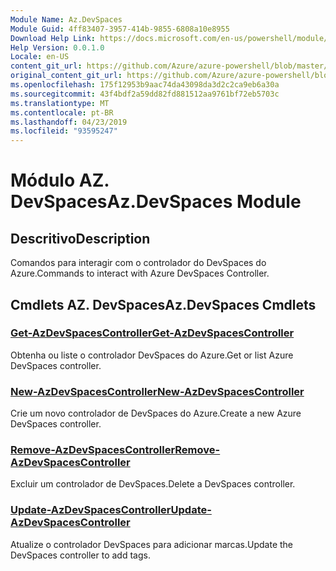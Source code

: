 ```yaml
---
Module Name: Az.DevSpaces
Module Guid: 4ff83407-3957-414b-9855-6808a10e8955
Download Help Link: https://docs.microsoft.com/en-us/powershell/module/az.devspaces
Help Version: 0.0.1.0
Locale: en-US
content_git_url: https://github.com/Azure/azure-powershell/blob/master/src/DevSpaces/DevSpaces/help/Az.DevSpaces.md
original_content_git_url: https://github.com/Azure/azure-powershell/blob/master/src/DevSpaces/DevSpaces/help/Az.DevSpaces.md
ms.openlocfilehash: 175f12953b9aac74da43098da3d2c2ca9eb6a30a
ms.sourcegitcommit: 43f4bdf2a59dd82fd881512aa9761bf72eb5703c
ms.translationtype: MT
ms.contentlocale: pt-BR
ms.lasthandoff: 04/23/2019
ms.locfileid: "93595247"
---
```

# <span data-ttu-id="a0926-101">Módulo AZ. DevSpaces</span><span class="sxs-lookup"><span data-stu-id="a0926-101">Az.DevSpaces Module</span></span>
## <span data-ttu-id="a0926-102">Descritivo</span><span class="sxs-lookup"><span data-stu-id="a0926-102">Description</span></span>
<span data-ttu-id="a0926-103">Comandos para interagir com o controlador do DevSpaces do Azure.</span><span class="sxs-lookup"><span data-stu-id="a0926-103">Commands to interact with Azure DevSpaces Controller.</span></span>

## <span data-ttu-id="a0926-104">Cmdlets AZ. DevSpaces</span><span class="sxs-lookup"><span data-stu-id="a0926-104">Az.DevSpaces Cmdlets</span></span>
### [<span data-ttu-id="a0926-105">Get-AzDevSpacesController</span><span class="sxs-lookup"><span data-stu-id="a0926-105">Get-AzDevSpacesController</span></span>](Get-AzDevSpacesController.md)
<span data-ttu-id="a0926-106">Obtenha ou liste o controlador DevSpaces do Azure.</span><span class="sxs-lookup"><span data-stu-id="a0926-106">Get or list Azure DevSpaces controller.</span></span>

### [<span data-ttu-id="a0926-107">New-AzDevSpacesController</span><span class="sxs-lookup"><span data-stu-id="a0926-107">New-AzDevSpacesController</span></span>](New-AzDevSpacesController.md)
<span data-ttu-id="a0926-108">Crie um novo controlador de DevSpaces do Azure.</span><span class="sxs-lookup"><span data-stu-id="a0926-108">Create a new Azure DevSpaces controller.</span></span>

### [<span data-ttu-id="a0926-109">Remove-AzDevSpacesController</span><span class="sxs-lookup"><span data-stu-id="a0926-109">Remove-AzDevSpacesController</span></span>](Remove-AzDevSpacesController.md)
<span data-ttu-id="a0926-110">Excluir um controlador de DevSpaces.</span><span class="sxs-lookup"><span data-stu-id="a0926-110">Delete a DevSpaces controller.</span></span>

### [<span data-ttu-id="a0926-111">Update-AzDevSpacesController</span><span class="sxs-lookup"><span data-stu-id="a0926-111">Update-AzDevSpacesController</span></span>](Update-AzDevSpacesController.md)
<span data-ttu-id="a0926-112">Atualize o controlador DevSpaces para adicionar marcas.</span><span class="sxs-lookup"><span data-stu-id="a0926-112">Update the DevSpaces controller to add tags.</span></span> 


